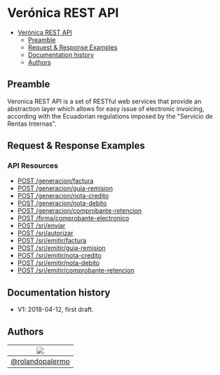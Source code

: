 # Verónica REST API
<!-- TOC depthFrom:1 depthTo:2 withLinks:1 updateOnSave:1 orderedList:0 -->

- [Verónica REST API](#veronica-rest-api)
	- [Preamble](#preamble)
	- [Request & Response Examples](#request--response-examples)
	- [Documentation history](#documentation-history)
	- [Authors](#authors)

<!-- /TOC -->
## Preamble
Veronica REST API is a set of RESTful web services that provide an abstraction layer which allows for easy issue of electronic invoicing, according with the Ecuadorian regulations imposed by the "Servicio de Rentas Internas".

## Request & Response Examples

### API Resources

  - [POST /generacion/factura](#post-generacion-factura)
  - [POST /generacion/guia-remision](#post-generacion-guia-remision)
  - [POST /generacion/nota-credito](#post-generacion-nota-credito)
  - [POST /generacion/nota-debito](#post-generacion-nota-debito)
  - [POST /generacion/comprobante-retencion](#post-generacion-comprobante-retencion)
  - [POST /firma/comprobante-electronico](#post-firma-comprobante-electronico)
  - [POST /sri/enviar](#post-firma-comprobante-electronico)
  - [POST /sri/autorizar](#post-firma-comprobante-electronico)
  - [POST /sri/emitir/factura](#post-sri-emitir-factura)
  - [POST /sri/emitir/guia-remision](#post-sri-emitir-guia-remision)
  - [POST /sri/emitir/nota-credito](#post-sri-emitir-nota-credito)
  - [POST /sri/emitir/nota-debito](#post-sri-emitir-nota-debito)
  - [POST /sri/emitir/comprobante-retencion](#post-sri-emitir-comprobante-retencion)
  
## Documentation history

- V1: 2018-04-12, first draft.

## Authors

| [![](https://avatars1.githubusercontent.com/u/11875482?v=4&s=80)](https://github.com/rolandopalermo) |
|-|
| [@rolandopalermo](https://github.com/rolandopalermo) |
